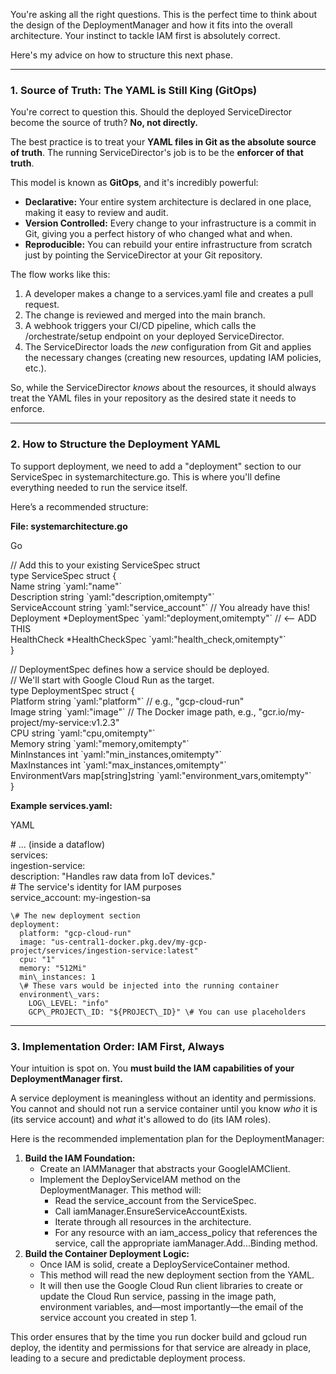 You're asking all the right questions. This is the perfect time to think about the design of the DeploymentManager and how it fits into the overall architecture. Your instinct to tackle IAM first is absolutely correct.

Here's my advice on how to structure this next phase.

---

### **1\. Source of Truth: The YAML is Still King (GitOps)**

You're correct to question this. Should the deployed ServiceDirector become the source of truth? **No, not directly.**

The best practice is to treat your **YAML files in Git as the absolute source of truth**. The running ServiceDirector's job is to be the **enforcer of that truth**.

This model is known as **GitOps**, and it's incredibly powerful:

* **Declarative:** Your entire system architecture is declared in one place, making it easy to review and audit.
* **Version Controlled:** Every change to your infrastructure is a commit in Git, giving you a perfect history of who changed what and when.
* **Reproducible:** You can rebuild your entire infrastructure from scratch just by pointing the ServiceDirector at your Git repository.

The flow works like this:

1. A developer makes a change to a services.yaml file and creates a pull request.
2. The change is reviewed and merged into the main branch.
3. A webhook triggers your CI/CD pipeline, which calls the /orchestrate/setup endpoint on your deployed ServiceDirector.
4. The ServiceDirector loads the *new* configuration from Git and applies the necessary changes (creating new resources, updating IAM policies, etc.).

So, while the ServiceDirector *knows* about the resources, it should always treat the YAML files in your repository as the desired state it needs to enforce.

---

### **2\. How to Structure the Deployment YAML**

To support deployment, we need to add a "deployment" section to our ServiceSpec in systemarchitecture.go. This is where you'll define everything needed to run the service itself.

Here’s a recommended structure:

**File: systemarchitecture.go**

Go

// Add this to your existing ServiceSpec struct  
type ServiceSpec struct {  
Name           string                 \`yaml:"name"\`  
Description    string                 \`yaml:"description,omitempty"\`  
ServiceAccount string                 \`yaml:"service\_account"\` // You already have this\!  
Deployment     \*DeploymentSpec        \`yaml:"deployment,omitempty"\` // \<-- ADD THIS  
HealthCheck    \*HealthCheckSpec       \`yaml:"health\_check,omitempty"\`  
}

// DeploymentSpec defines how a service should be deployed.  
// We'll start with Google Cloud Run as the target.  
type DeploymentSpec struct {  
Platform         string            \`yaml:"platform"\` // e.g., "gcp-cloud-run"  
Image            string            \`yaml:"image"\`    // The Docker image path, e.g., "gcr.io/my-project/my-service:v1.2.3"  
CPU              string            \`yaml:"cpu,omitempty"\`  
Memory           string            \`yaml:"memory,omitempty"\`  
MinInstances     int               \`yaml:"min\_instances,omitempty"\`  
MaxInstances     int               \`yaml:"max\_instances,omitempty"\`  
EnvironmentVars  map\[string\]string \`yaml:"environment\_vars,omitempty"\`  
}

**Example services.yaml:**

YAML

\# ... (inside a dataflow)  
services:  
ingestion-service:  
description: "Handles raw data from IoT devices."  
\# The service's identity for IAM purposes  
service\_account: my-ingestion-sa

    \# The new deployment section  
    deployment:  
      platform: "gcp-cloud-run"  
      image: "us-central1-docker.pkg.dev/my-gcp-project/services/ingestion-service:latest"  
      cpu: "1"  
      memory: "512Mi"  
      min\_instances: 1  
      \# These vars would be injected into the running container  
      environment\_vars:  
        LOG\_LEVEL: "info"  
        GCP\_PROJECT\_ID: "${PROJECT\_ID}" \# You can use placeholders

---

### **3\. Implementation Order: IAM First, Always**

Your intuition is spot on. You **must build the IAM capabilities of your DeploymentManager first.**

A service deployment is meaningless without an identity and permissions. You cannot and should not run a service container until you know *who* it is (its service account) and *what* it's allowed to do (its IAM roles).

Here is the recommended implementation plan for the DeploymentManager:

1. **Build the IAM Foundation:**
    * Create an IAMManager that abstracts your GoogleIAMClient.
    * Implement the DeployServiceIAM method on the DeploymentManager. This method will:
        * Read the service\_account from the ServiceSpec.
        * Call iamManager.EnsureServiceAccountExists.
        * Iterate through all resources in the architecture.
        * For any resource with an iam\_access\_policy that references the service, call the appropriate iamManager.Add...Binding method.
2. **Build the Container Deployment Logic:**
    * Once IAM is solid, create a DeployServiceContainer method.
    * This method will read the new deployment section from the YAML.
    * It will then use the Google Cloud Run client libraries to create or update the Cloud Run service, passing in the image path, environment variables, and—most importantly—the email of the service account you created in step 1\.

This order ensures that by the time you run docker build and gcloud run deploy, the identity and permissions for that service are already in place, leading to a secure and predictable deployment process.
